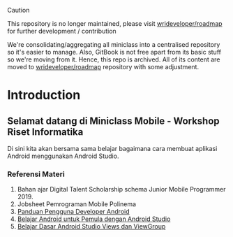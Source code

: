 > [!CAUTION]
> This repository is no longer maintained, please visit [wrideveloper/roadmap](https://github.com/wrideveloper/roadmap) for further development / contribution
>
> We're consolidating/aggregating all miniclass into a centralised repository so it's easier to manage.
> Also, GitBook is not free apart from its basic stuff so we're moving from it. Hence, this repo is archived.
> All of its content are moved to [wrideveloper/roadmap](https://github.com/wrideveloper/roadmap) repository with some adjustment.

# Introduction

## Selamat datang di Miniclass Mobile - Workshop Riset Informatika

Di sini kita akan bersama sama belajar bagaimana cara membuat aplikasi Android menggunakan Android Studio.

### Referensi Materi

1. Bahan ajar Digital Talent Scholarship schema Junior Mobile Programmer 2019.
2. Jobsheet Pemrograman Mobile Polinema
3. [Panduan Pengguna Developer Android](https://developer.android.com/studio/intro?hl=id)
4. [Belajar Android untuk Pemula dengan Android Studio](https://badoystudio.com/belajar-android-untuk-pemula/)
5. [Belajar Dasar Android Studio Views dan ViewGroup](https://www.forumkoding.com/2020/04/belajar-dasar-android-studio-views-dan.html)

